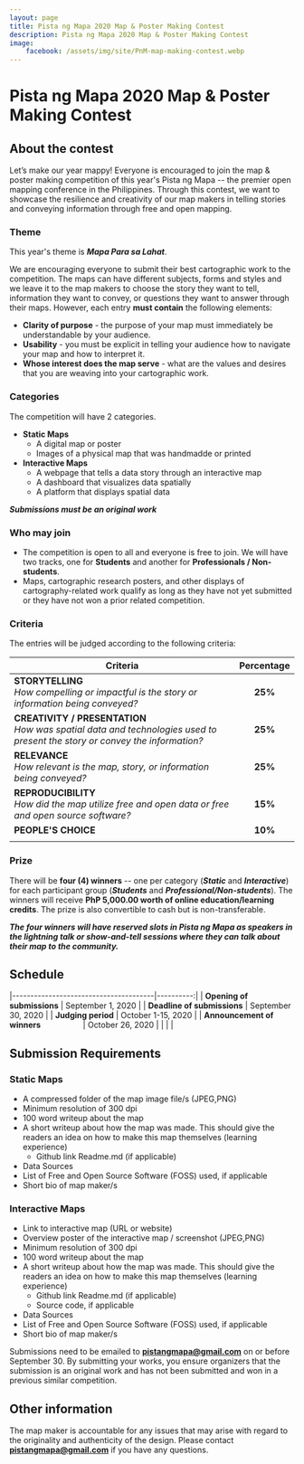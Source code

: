 ```yaml
---
layout: page
title: Pista ng Mapa 2020 Map & Poster Making Contest
description: Pista ng Mapa 2020 Map & Poster Making Contest
image:
    facebook: /assets/img/site/PnM-map-making-contest.webp
---
```

#  Pista ng Mapa 2020 Map & Poster Making Contest

## About the contest
Let’s make our year mappy! Everyone is encouraged to join the map & poster making competition of this year's Pista ng Mapa -- the premier open mapping conference in the Philippines. Through this contest, we want to showcase the resilience and creativity of our map makers in telling stories and conveying information through free and open mapping.

### Theme
This year's theme is ***Mapa Para sa Lahat***.

We are encouraging everyone to submit their best cartographic work to the competition. The maps can have different subjects, forms and styles and we leave it to the map makers to choose the story they want to tell, information they want to convey, or questions they want to answer through their maps. However, each entry **must contain** the following elements:
* **Clarity of purpose** - the purpose of your map must immediately be understandable by your audience.
* **Usability** - you must be explicit in telling your audience how to navigate your map and how to interpret it.
* **Whose interest does the map serve** - what are the values and desires that you are weaving into your cartographic work.


### Categories
The competition will have 2 categories.
* **Static Maps**
    * A digital map or poster
    * Images of a physical map that was handmadde or printed
* **Interactive Maps**
    * A webpage that tells a data story through an interactive map
    * A dashboard that visualizes data spatially
    * A platform that displays spatial data

***Submissions must be an original work***

### Who may join
* The competition is open to all and everyone is free to join. We will have two tracks, one for **Students** and another for **Professionals / Non-students**.
* Maps, cartographic research posters, and other displays of cartography-related work qualify as long as they have not yet submitted or they have not won a prior related competition.


### Criteria
The entries will be judged according to the following criteria:

| Criteria                  | Percentage |
|---------------------------|:----------:|
| **STORYTELLING**<br>*How compelling or impactful is the story or information being conveyed?*       |     **25%**    |
| **CREATIVITY / PRESENTATION**<br>*How was spatial data and technologies used to present the story or convey the information?*       |     **25%**    |
| **RELEVANCE**<br>*How relevant is the map, story, or information being conveyed?*       |     **25%**    |
| **REPRODUCIBILITY**<br>*How did the map utilize free and open data or free and open source software?*           |     **15%**    |
| **PEOPLE'S CHOICE**<br>       |     **10%**    |
|   |   |


### Prize
There will be **four (4) winners** -- one per category (***Static*** and ***Interactive***) for each participant group (***Students*** and ***Professional/Non-students***).
The winners will receive **PhP 5,000.00 worth of online education/learning credits**. The prize is also convertible to cash but is non-transferable.

***The four winners will have reserved slots in Pista ng Mapa as speakers in the lightning talk or show-and-tell sessions where they can talk about their map to the community.***

## Schedule

|---------------------------------------|----------:|
| **Opening of submissions**  |     September 1, 2020    |
| **Deadline of submissions** |     September 30, 2020    |
| **Judging period**                 |     October 1-15, 2020    |
| **Announcement of winners** &nbsp; &nbsp; &nbsp; &nbsp; &nbsp; &nbsp; &nbsp; &nbsp; &nbsp; |     October 26, 2020    |
|   |   |

## Submission Requirements
### Static Maps
* A compressed folder of the map image file/s (JPEG,PNG) 
* Minimum resolution of 300 dpi
* 100 word writeup about the map
* A short writeup about how the map was made. This should give the readers an idea on how to make this map themselves (learning experience)
    * Github link Readme.md (if applicable)	
* Data Sources
* List of Free and Open Source Software (FOSS) used, if applicable
* Short bio of map maker/s 

### Interactive Maps
* Link to interactive map (URL or website)
* Overview poster of the interactive map / screenshot (JPEG,PNG)
* Minimum resolution of 300 dpi
* 100 word writeup about the map
* A short writeup about how the map was made. This should give the readers an idea on how to make this map themselves (learning experience)
    * Github link Readme.md (if applicable)
    * Source code, if applicable
* Data Sources
* List of Free and Open Source Software (FOSS) used, if applicable
* Short bio of map maker/s 


Submissions need to be emailed to **pistangmapa@gmail.com** on or before September 30. 
By submitting your works, you ensure organizers that the submission is an original work and has not been submitted and won in a previous similar competition.

## Other information
The map maker is accountable for any issues that may arise with regard to the originality and authenticity of the design. 
Please contact **pistangmapa@gmail.com** if you have any questions.
